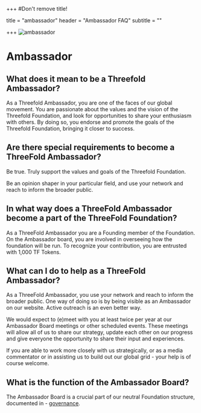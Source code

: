 +++
#Don't remove title!

title = "ambassador"
header = "Ambassador FAQ"
subtitle = ""

+++
![ambassador](/img/ambassador.jpg)

# Ambassador


## What  does it mean to be a Threefold Ambassador?

As a Threefold Ambassador, you are one of the faces of our global movement. You are passionate about the values and the vision of the Threefold Foundation, and look for opportunities to share your enthusiasm with others. By doing so, you endorse and promote the goals of the Threefold Foundation, bringing it closer to success.

## Are there special requirements to become a ThreeFold Ambassador?
Be true. Truly support the values and goals of the Threefold Foundation.

Be an opinion shaper in your particular field, and use your network and reach to inform the broader public.

## In what way does a ThreeFold Ambassador become a part of the ThreeFold Foundation?
As a ThreeFold Ambassador you are a Founding member of the Foundation. On the Ambassador board, you are involved in overseeing how the foundation will be run.
To recognize your contribution, you are entrusted with 1,000 TF Tokens.

## What can I do to help as a ThreeFold Ambassador?
As a ThreeFold Ambassador, you use your network and reach to inform the broader public. One way of doing so is by being visible as an Ambassador on our website. Active outreach is an even better way.

We would expect to (e)meet with you at least twice per year at our Ambassador Board meetings or other scheduled events. These meetings will allow all of us to share our strategy, update each other on our progress and give everyone the opportunity to share their input and experiences.

If you are able to work more closely with us strategically, or as a media commentator or in assisting us to build out our global grid - your help is of course welcome.

## What is the function of the Ambassador Board?
The Ambassador Board is a crucial part of our neutral Foundation structure, documented in - [governance](/governance).